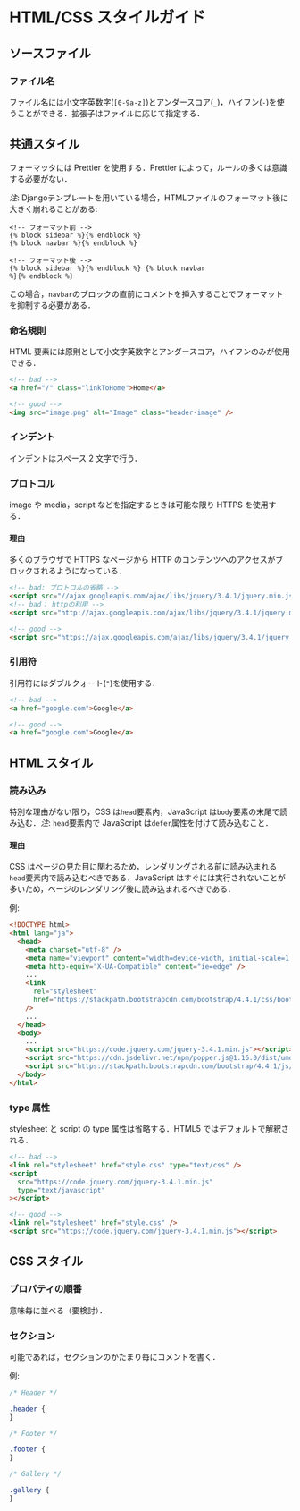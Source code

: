 # HTML/CSS スタイルガイド

## ソースファイル

### ファイル名

ファイル名には小文字英数字(`[0-9a-z]`)とアンダースコア(`_`)，ハイフン(`-`)を使うことができる．拡張子はファイルに応じて指定する．

## 共通スタイル

フォーマッタには Prettier を使用する．Prettier によって，ルールの多くは意識する必要がない．

*注*: Djangoテンプレートを用いている場合，HTMLファイルのフォーマット後に大きく崩れることがある:

```django
<!-- フォーマット前 -->
{% block sidebar %}{% endblock %}
{% block navbar %}{% endblock %}

<!-- フォーマット後 -->
{% block sidebar %}{% endblock %} {% block navbar
%}{% endblock %}
```

この場合，`navbar`のブロックの直前にコメントを挿入することでフォーマットを抑制する必要がある．

### 命名規則

HTML 要素には原則として小文字英数字とアンダースコア，ハイフンのみが使用できる．

```html
<!-- bad -->
<a href="/" class="linkToHome">Home</a>

<!-- good -->
<img src="image.png" alt="Image" class="header-image" />
```

### インデント

インデントはスペース 2 文字で行う．

### プロトコル

image や media，script などを指定するときは可能な限り HTTPS を使用する．

#### 理由

多くのブラウザで HTTPS なページから HTTP のコンテンツへのアクセスがブロックされるようになっている．

```html
<!-- bad: プロトコルの省略 -->
<script src="//ajax.googleapis.com/ajax/libs/jquery/3.4.1/jquery.min.js"></script>
<!-- bad： httpの利用 -->
<script src="http://ajax.googleapis.com/ajax/libs/jquery/3.4.1/jquery.min.js"></script>

<!-- good -->
<script src="https://ajax.googleapis.com/ajax/libs/jquery/3.4.1/jquery.min.js"></script>
```

### 引用符

引用符にはダブルクォート(`"`)を使用する．

```html
<!-- bad -->
<a href="google.com">Google</a>

<!-- good -->
<a href="google.com">Google</a>
```

## HTML スタイル

### 読み込み

特別な理由がない限り，CSS は`head`要素内，JavaScript は`body`要素の末尾で読み込む．_注_: `head`要素内で JavaScript は`defer`属性を付けて読み込むこと．

#### 理由

CSS はページの見た目に関わるため，レンダリングされる前に読み込まれる`head`要素内で読み込むべきである．JavaScript はすぐには実行されないことが多いため，ページのレンダリング後に読み込まれるべきである．

例:

```html
<!DOCTYPE html>
<html lang="ja">
  <head>
    <meta charset="utf-8" />
    <meta name="viewport" content="width=device-width, initial-scale=1.0" />
    <meta http-equiv="X-UA-Compatible" content="ie=edge" />
    ...
    <link
      rel="stylesheet"
      href="https://stackpath.bootstrapcdn.com/bootstrap/4.4.1/css/bootstrap.min.css"
    />
    ...
  </head>
  <body>
    ...
    <script src="https://code.jquery.com/jquery-3.4.1.min.js"></script>
    <script src="https://cdn.jsdelivr.net/npm/popper.js@1.16.0/dist/umd/popper.min.js"></script>
    <script src="https://stackpath.bootstrapcdn.com/bootstrap/4.4.1/js/bootstrap.min.js"></script>
  </body>
</html>
```

### type 属性

stylesheet と script の type 属性は省略する．HTML5 ではデフォルトで解釈される．

```html
<!-- bad -->
<link rel="stylesheet" href="style.css" type="text/css" />
<script
  src="https://code.jquery.com/jquery-3.4.1.min.js"
  type="text/javascript"
></script>

<!-- good -->
<link rel="stylesheet" href="style.css" />
<script src="https://code.jquery.com/jquery-3.4.1.min.js"></script>
```

## CSS スタイル

### プロパティの順番

意味毎に並べる（要検討）．

### セクション

可能であれば，セクションのかたまり毎にコメントを書く．

例:

```css
/* Header */

.header {
}

/* Footer */

.footer {
}

/* Gallery */

.gallery {
}
```

